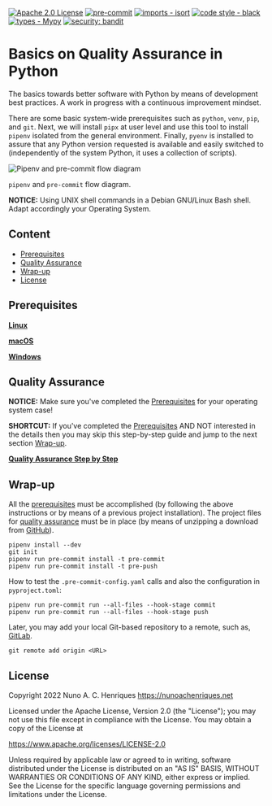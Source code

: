 [![Apache 2.0 License](https://img.shields.io/badge/license-Apache%202.0-blue.svg "Apache 2.0 License")](http://www.apache.org/licenses/LICENSE-2.0.html)
[![pre-commit](https://img.shields.io/badge/pre--commit-enabled-brightgreen?logo=pre-commit&logoColor=white)](https://github.com/pre-commit/pre-commit)
[![imports - isort](https://img.shields.io/badge/imports-isort-ef8336.svg)](https://github.com/pycqa/isort)
[![code style - black](https://img.shields.io/badge/code%20style-black-000000.svg)](https://github.com/psf/black)
[![types - Mypy](https://img.shields.io/badge/types-Mypy-blue.svg)](https://github.com/python/mypy)
[![security: bandit](https://img.shields.io/badge/security-bandit-yellow.svg)](https://github.com/PyCQA/bandit)

# Basics on Quality Assurance in Python

The basics towards better software with Python by means of development best
practices. A work in progress with a continuous improvement mindset.

There are some basic system-wide prerequisites such as `python`, `venv`, `pip`,
and `git`. Next, we will install `pipx` at user level and use this tool
to install `pipenv` isolated from the general environment. Finally, `pyenv`
is installed to assure that any Python version requested is available and
easily switched to (independently of the system Python, it uses a collection
of scripts).

![Pipenv and pre-commit flow diagram](docs/pipenv-pre-commit.jpg)
<figcaption><code>pipenv</code> and <code>pre-commit</code> flow diagram.</figcaption>

**NOTICE:** Using UNIX shell commands in a Debian GNU/Linux Bash shell.
Adapt accordingly your Operating System.

## Content

* [Prerequisites](#prerequisites)
* [Quality Assurance](#quality-assurance)
* [Wrap-up](#wrap-up)
* [License](#license)

## Prerequisites

**[Linux](docs/README-Linux.md)**

**[macOS](docs/README-macOS.md)**

**[Windows](docs/README-Windows.md)**

## Quality Assurance

**NOTICE:** Make sure you've completed the [Prerequisites](#prerequisites) for
your operating system case!

**SHORTCUT:** If you've completed the [Prerequisites](#prerequisites) AND
NOT interested in the details then you may skip this step-by-step guide and
jump to the next section [Wrap-up](#wrap-up).

**[Quality Assurance Step by Step](docs/README-QA-Steps.md)**

## Wrap-up

All the [prerequisites](#prerequisites) must be accomplished (by following
the above instructions or by means of a previous project installation).
The project files for [quality assurance](#quality-assurance) must be in place
(by means of unzipping a download from
[GitHub](https://github.com/nunoachenriques/basics-qa-python)).

```shell
pipenv install --dev
git init
pipenv run pre-commit install -t pre-commit
pipenv run pre-commit install -t pre-push
```

How to test the `.pre-commit-config.yaml` calls and also the configuration in
`pyproject.toml`:

```shell
pipenv run pre-commit run --all-files --hook-stage commit
pipenv run pre-commit run --all-files --hook-stage push
```

Later, you may add your local Git-based repository to a remote, such as,
[GitLab](https://gitlab.com).

```shell
git remote add origin <URL>
```

## License

Copyright 2022 Nuno A. C. Henriques https://nunoachenriques.net

Licensed under the Apache License, Version 2.0 (the "License");
you may not use this file except in compliance with the License.
You may obtain a copy of the License at

https://www.apache.org/licenses/LICENSE-2.0

Unless required by applicable law or agreed to in writing, software
distributed under the License is distributed on an "AS IS" BASIS,
WITHOUT WARRANTIES OR CONDITIONS OF ANY KIND, either express or implied.
See the License for the specific language governing permissions and
limitations under the License.
